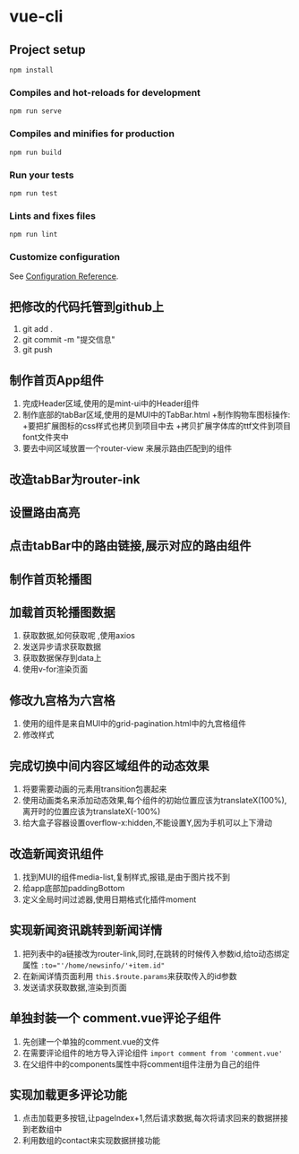 # vue-cli

## Project setup
```
npm install
```

### Compiles and hot-reloads for development
```
npm run serve
```

### Compiles and minifies for production
```
npm run build
```

### Run your tests
```
npm run test
```

### Lints and fixes files
```
npm run lint
```

### Customize configuration
See [Configuration Reference](https://cli.vuejs.org/config/).

## 把修改的代码托管到github上

1. git add .
2. git commit -m "提交信息"
3. git push

## 制作首页App组件

1. 完成Header区域,使用的是mint-ui中的Header组件
2. 制作底部的tabBar区域,使用的是MUI中的TabBar.html
  +制作购物车图标操作:
  +要把扩展图标的css样式也拷贝到项目中去
  +拷贝扩展字体库的ttf文件到项目font文件夹中
3. 要去中间区域放置一个router-view 来展示路由匹配到的组件

## 改造tabBar为router-ink

## 设置路由高亮

## 点击tabBar中的路由链接,展示对应的路由组件

## 制作首页轮播图

## 加载首页轮播图数据

1. 获取数据,如何获取呢 ,使用axios
2. 发送异步请求获取数据
3. 获取数据保存到data上
4. 使用v-for渲染页面

## 修改九宫格为六宫格

1. 使用的组件是来自MUI中的grid-pagination.html中的九宫格组件
2. 修改样式

## 完成切换中间内容区域组件的动态效果

1. 将要需要动画的元素用transition包裹起来
2. 使用动画类名来添加动态效果,每个组件的初始位置应该为translateX(100%),离开时的位置应该为translateX(-100%)
3. 给大盒子容器设置overflow-x:hidden,不能设置Y,因为手机可以上下滑动

## 改造新闻资讯组件

1. 找到MUI的组件media-list,复制样式,报错,是由于图片找不到
2. 给app底部加paddingBottom
3. 定义全局时间过滤器,使用日期格式化插件moment

## 实现新闻资讯跳转到新闻详情

1. 把列表中的a链接改为router-link,同时,在跳转的时候传入参数id,给to动态绑定属性 `:to="'/home/newsinfo/'+item.id"`
2. 在新闻详情页面利用 `this.$route.params`来获取传入的id参数
3. 发送请求获取数据,渲染到页面

## 单独封装一个 comment.vue评论子组件

1. 先创建一个单独的comment.vue的文件
2. 在需要评论组件的地方导入评论组件 `import comment from 'comment.vue'`
3. 在父组件中的components属性中将comment组件注册为自己的组件

## 实现加载更多评论功能

1. 点击加载更多按钮,让pageIndex+1,然后请求数据,每次将请求回来的数据拼接到老数组中
2. 利用数组的contact来实现数据拼接功能
